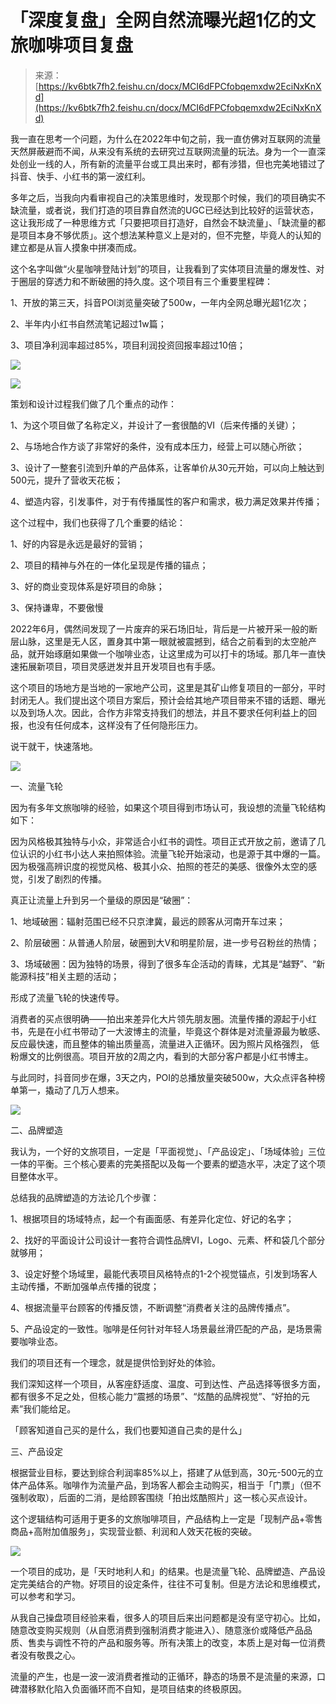 # 「深度复盘」全网自然流曝光超1亿的文旅咖啡项目复盘

> 来源：[https://kv6btk7fh2.feishu.cn/docx/MCI6dFPCfobqemxdw2EciNxKnXd](https://kv6btk7fh2.feishu.cn/docx/MCI6dFPCfobqemxdw2EciNxKnXd)

我一直在思考一个问题，为什么在2022年中旬之前，我一直仿佛对互联网的流量天然屏蔽避而不闻，从来没有系统的去研究过互联网流量的玩法。身为一个一直深处创业一线的人，所有新的流量平台或工具出来时，都有涉猎，但也完美地错过了抖音、快手、小红书的第一波红利。

多年之后，当我向内看审视自己的决策思维时，发现那个时候，我们的项目确实不缺流量，或者说，我们打造的项目靠自然流的UGC已经达到比较好的运营状态，这让我形成了一种思维方式「只要把项目打造好，自然会不缺流量」、「缺流量的都是项目本身不够优质」。这个想法某种意义上是对的，但不完整，毕竟人的认知的建立都是从盲人摸象中拼凑而成。

这个名字叫做“火星咖啡登陆计划”的项目，让我看到了实体项目流量的爆发性、对于圈层的穿透力和不断破圈的持久度。这个项目有三个重要里程碑：

1、开放的第三天，抖音POI浏览量突破了500w，一年内全网总曝光超1亿次；

2、半年内小红书自然流笔记超过1w篇；

3、项目净利润率超过85%，项目利润投资回报率超过10倍；

![](img/b16f1f56969d70d43933bf1943bb116c.png)

![](img/4065b5f2c2c53fa91a37a39b65f1fc5d.png)

策划和设计过程我们做了几个重点的动作：

1、为这个项目做了名称定义，并设计了一套很酷的VI（后来传播的关键）；

2、与场地合作方谈了非常好的条件，没有成本压力，经营上可以随心所欲；

3、设计了一整套引流到升单的产品体系，让客单价从30元开始，可以向上触达到500元，提升了营收天花板；

4、塑造内容，引发事件，对于有传播属性的客户和需求，极力满足效果并传播；

这个过程中，我们也获得了几个重要的结论：

1、好的内容是永远是最好的营销；

2、项目的精神与外在的一体化呈现是传播的锚点；

3、好的商业变现体系是好项目的命脉；

3、保持谦卑，不要傲慢

2022年6月，偶然间发现了一片废弃的采石场旧址，背后是一片被开采一般的断层山脉，这里是无人区，置身其中第一眼就被震撼到，结合之前看到的太空舱产品，就开始琢磨如果做一个咖啡业态，让这里成为可以打卡的场域。那几年一直快速拓展新项目，项目灵感迸发并且开发项目也有手感。

这个项目的场地方是当地的一家地产公司，这里是其矿山修复项目的一部分，平时封闭无人。我们提出这个项目方案后，预计会给其地产项目带来不错的话题、曝光以及到场人次。因此，合作方非常支持我们的想法，并且不要求任何利益上的回报，也没有任何成本，这样没有了任何隐形压力。

说干就干，快速落地。

![](img/f6777594e3f91dcbdd3fa5ff4ea098fc.png)

一、流量飞轮

因为有多年文旅咖啡的经验，如果这个项目得到市场认可，我设想的流量飞轮结构如下：

因为风格极其独特与小众，非常适合小红书的调性。项目正式开放之前，邀请了几位认识的小红书小达人来拍照体验。流量飞轮开始滚动，也是源于其中爆的一篇。因为极强高辨识度的视觉风格、极其小众、拍照的苍茫的美感、很像外太空的感觉，引发了剧烈的传播。

真正让流量上升到另一个量级的原因是“破圈”：

1、地域破圈：辐射范围已经不只京津冀，最远的顾客从河南开车过来；

2、阶层破圈：从普通人阶层，破圈到大V和明星阶层，进一步号召粉丝的热情；

3、场域破圈：因为独特的场景，得到了很多车企活动的青睐，尤其是“越野”、“新能源科技”相关主题的活动；

形成了流量飞轮的快速传导。

消费者的买点很明确——拍出来差异化大片领先朋友圈。流量传播的源起于小红书，先是在小红书带动了一大波博主的流量，毕竟这个群体是对流量源最为敏感、反应最快速，而且整体的输出质量高，流量进入正循环。因为照片风格强烈， 低粉爆文的比例很高。项目开放的2周之内，看到的大部分客户都是小红书博主。

与此同时，抖音同步在爆，3天之内，POI的总播放量突破500w，大众点评各种榜单第一，撬动了几万人想来。

![](img/263eeefa0aa9cff9c31e27dbc5285849.png)

二、品牌塑造

我认为，一个好的文旅项目，一定是「平面视觉」、「产品设定」、「场域体验」三位一体的平衡。三个核心要素的完美搭配以及每一个要素的塑造水平，决定了这个项目整体水平。

总结我的品牌塑造的方法论几个步骤：

1、根据项目的场域特点，起一个有画面感、有差异化定位、好记的名字；

2、找好的平面设计公司设计一套符合调性品牌VI，Logo、元素、杯和袋几个部分就够用；

3、设定好整个场域里，最能代表项目风格特点的1-2个视觉锚点，引发到场客人主动传播，不断加强单点传播的锐度；

4、根据流量平台顾客的传播反馈，不断调整“消费者关注的品牌传播点”。

5、产品设定的一致性。咖啡是任何针对年轻人场景最丝滑匹配的产品，是场景需要咖啡业态。

我们的项目还有一个理念，就是提供恰到好处的体验。

我们深知这样一个项目，从客座舒适度、温度、可到达性、产品选择等很多方面，都有很多不足之处，但核心能力“震撼的场景”、“炫酷的品牌视觉”、“好拍的元素”我们能给足。

「顾客知道自己买的是什么，我们也要知道自己卖的是什么」

三、产品设定

根据营业目标，要达到综合利润率85%以上，搭建了从低到高，30元-500元的立体产品体系。咖啡作为流量产品，到场客人都会主动购买，相当于「门票」（但不强制收取），后面的二消，是给顾客围绕「拍出炫酷照片」这一核心买点设计。

这个逻辑结构可适用于更多的文旅咖啡项目，产品结构上一定是「现制产品+零售商品+高附加值服务」，实现营业额、利润和人效天花板的突破。

![](img/1314d4f95d6c163670b079e5f89ba9e2.png)

一个项目的成功，是「天时地利人和」的结果。也是流量飞轮、品牌塑造、产品设定完美结合的产物。好项目的设定条件，往往不可复制。但是方法论和思维模式，可以参考和学习。

从我自己操盘项目经验来看，很多人的项目后来出问题都是没有坚守初心。比如，随意改变购买规则（从自愿消费到强制消费才能进入）、随意涨价或降低产品品质、售卖与调性不符的产品和服务等。所有决策上的改变，本质上是对每一位消费者没有敬畏之心。

流量的产生，也是一波一波消费者推动的正循环，静态的场景不是流量的来源，口碑潜移默化陷入负面循环而不自知，是项目结束的终极原因。